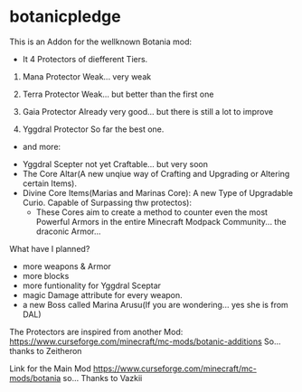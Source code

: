 # botanicpledge

This is an Addon for the wellknown Botania mod:

- It 4 Protectors of diefferent Tiers.

1. Mana Protector
   Weak... very weak

2. Terra Protector
   Weak... but better than the first one

3. Gaia Protector
   Already very good... but there is still a lot to improve

4. Yggdral Protector
   So far the best one.

- and more:

+ Yggdral Scepter not yet Craftable... but very soon
+ The Core Altar(A new unqiue way of Crafting and Upgrading or Altering certain Items).
+ Divine Core Items(Marias and Marinas Core): A new Type of Upgradable Curio. Capable of Surpassing thw protectos):
    - These Cores aim to create a method to counter even the most Powerful Armors in the entire Minecraft Modpack
      Community... the draconic Armor...

What have I planned?

- more weapons & Armor
- more blocks
- more funtionality for Yggdral Sceptar
- magic Damage attribute for every weapon.
- a new Boss called Marina Arusu(If you are wondering... yes she is from DAL)

The Protectors are inspired from another Mod:
https://www.curseforge.com/minecraft/mc-mods/botanic-additions
So... thanks to Zeitheron

Link for the Main Mod
https://www.curseforge.com/minecraft/mc-mods/botania
so... Thanks to Vazkii
